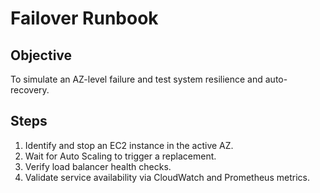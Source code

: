 # Failover Runbook

## Objective
To simulate an AZ-level failure and test system resilience and auto-recovery.

## Steps
1. Identify and stop an EC2 instance in the active AZ.
2. Wait for Auto Scaling to trigger a replacement.
3. Verify load balancer health checks.
4. Validate service availability via CloudWatch and Prometheus metrics.
